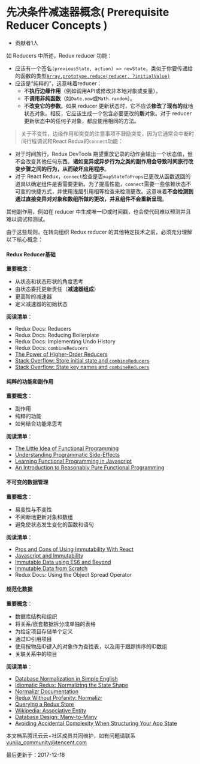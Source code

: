 # 先决条件减速器概念( Prerequisite Reducer Concepts )

- 贡献者1人

  

如 Reducers 中所述，Redux reducer 功能：

- 应该有一个签名`(previousState, action) => newState`，类似于你要传递给的函数的类型[`Array.prototype.reduce(reducer, ?initialValue)`](https://developer.mozilla.org/en-US/docs/Web/JavaScript/Reference/Global_Objects/Array/Reduce)
- 应该是“纯粹的”，这意味着reducer：
  - 不**执行边缘作用**（例如调用API或修改非本地对象或变量）。
  - 不**调用非纯函数**（如`Date.now`或`Math.random`）。
  - 不**改变它的参数**。如果 reducer 更新状态时，它不应该**修改**了**现有的**就地状态对象。相反，它应该生成一个包含必要更改的**新**对象。对于 reducer 更新状态中的任何子对象，都应使用相同的方法。

> 关于不变性，边缘作用和突变的注意事项不鼓励突变，因为它通常会中断时间行程调试和React Redux的`connect`功能：

- 对于时间旅行，Redux DevTools 期望重放记录的动作会输出一个状态值，但不会改变其他任何东西。**诸如变异或异步行为之类的副作用会导致时间旅行改变步骤之间的行为，从而破坏应用程序**。
- 对于 React Redux，`connect`检查是否`mapStateToProps`已更改从函数返回的道具以确定组件是否需要更新。为了提高性能，`connect`需要一些依赖状态不可变的快捷方式，并使用浅层引用相等检查来检测更改。这意味着**不会检测到通过直接变异对对象和数组所做的更改，并且组件不会重新呈现**。

其他副作用，例如在 reducer 中生成唯一ID或时间戳，也会使代码难以预测并且难以调试和测试。

由于这些规则，在转向组织 Redux reducer 的其他特定技术之前，必须充分理解以下核心概念：

#### Redux Reducer基础

**重要概念**：

- 从状态和状态形状的角度思考
- 由状态委托更新责任（**减速器组成**）
- 更高阶的减速器
- 定义减速器的初始状态

**阅读清单**：

- Redux Docs: Reducers
- Redux Docs: Reducing Boilerplate
- Redux Docs: Implementing Undo History
- Redux Docs: `combineReducers`
- [The Power of Higher-Order Reducers](http://slides.com/omnidan/hor#/)
- [Stack Overflow: Store initial state and `combineReducers`](http://stackoverflow.com/questions/33749759/read-stores-initial-state-in-redux-reducer)
- [Stack Overflow: State key names and `combineReducers`](http://stackoverflow.com/questions/35667775/state-in-redux-react-app-has-a-property-with-the-name-of-the-reducer)

#### 纯粹的功能和副作用

**重要概念**：

- 副作用
- 纯粹的功能
- 如何结合功能来思考

**阅读清单**：

- [The Little Idea of Functional Programming](http://jaysoo.ca/2016/01/13/functional-programming-little-ideas/)
- [Understanding Programmatic Side-Effects](http://c2fo.io/c2fo/programming/2016/05/11/understanding-programmatic-side-effects/)
- [Learning Functional Programming in Javascript](https://youtu.be/e-5obm1G_FY)
- [An Introduction to Reasonably Pure Functional Programming](https://www.sitepoint.com/an-introduction-to-reasonably-pure-functional-programming/)

#### 不可变的数据管理

**重要概念**：

- 易变性与不变性
- 不间断地更新对象和数组
- 避免使状态发生变化的函数和语句

**阅读清单**：

- [Pros and Cons of Using Immutability With React](http://reactkungfu.com/2015/08/pros-and-cons-of-using-immutability-with-react-js/)
- [Javascript and Immutability](http://t4d.io/javascript-and-immutability/)
- [Immutable Data using ES6 and Beyond](http://wecodetheweb.com/2016/02/12/immutable-javascript-using-es6-and-beyond/)
- [Immutable Data from Scratch](https://ryanfunduk.com/articles/immutable-data-from-scratch/)
- Redux Docs: Using the Object Spread Operator

#### 规范化数据

**重要概念**：

- 数据库结构和组织
- 将关系/嵌套数据拆分成单独的表格
- 为给定项目存储单个定义
- 通过ID引用项目
- 使用按物品ID键入的对象作为查找表，以及用于跟踪排序的ID数组
- 关联关系中的项目

**阅读清单**：

- [Database Normalization in Simple English](http://www.essentialsql.com/get-ready-to-learn-sql-database-normalization-explained-in-simple-english/)
- [Idiomatic Redux: Normalizing the State Shape](https://egghead.io/lessons/javascript-redux-normalizing-the-state-shape)
- [Normalizr Documentation](https://github.com/paularmstrong/normalizr)
- [Redux Without Profanity: Normalizr](https://tonyhb.gitbooks.io/redux-without-profanity/content/normalizer.html)
- [Querying a Redux Store](https://medium.com/@adamrackis/querying-a-redux-store-37db8c7f3b0f)
- [Wikipedia: Associative Entity](https://en.wikipedia.org/wiki/Associative_entity)
- [Database Design: Many-to-Many](http://www.tomjewett.com/dbdesign/dbdesign.php?page=manymany.php)
- [Avoiding Accidental Complexity When Structuring Your App State](https://medium.com/@talkol/avoiding-accidental-complexity-when-structuring-your-app-state-6e6d22ad5e2a)

本文档系腾讯云云+社区成员共同维护，如有问题请联系 yunjia_community@tencent.com

最后更新于：2017-12-18